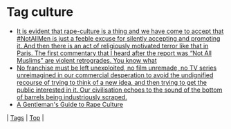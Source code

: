 <!--
title: Tag culture
date: 2020-06-28T15:26:58.412Z
tags:
-->
# Tag culture

 * [It is evident that rape-culture is a thing and we have come to accept that #NotAllMen is just a feeble excuse for silently accepting and promoting it. And then there is an act of religiously motivated terror like that in Paris. The first commentary that I heard after the report was “Not All Muslims” are violent retrogrades. You know what](107527311319.md)
 * [No franchise must be left unexploited, no film unremade, no TV series unreimagined in our commercial desperation to avoid the undignified recourse of trying to think of a new idea, and then trying to get the public interested in it. Our civilisation echoes to the sound of the bottom of barrels being industriously scraped.](64949963960.md)
 * [A Gentleman's Guide to Rape Culture](87812806119.md)

| [Tags](tags.md) | [Top](index.md) |
